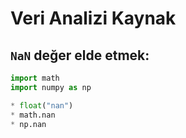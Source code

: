 # Veri Analizi Kaynak

## `NaN` değer elde etmek:

```python
import math
import numpy as np

* float("nan")
* math.nan
* np.nan
```
